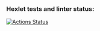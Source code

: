### Hexlet tests and linter status:
[![Actions Status](https://github.com/ryayar/frontend-project-11/actions/workflows/hexlet-check.yml/badge.svg)](https://github.com/ryayar/frontend-project-11/actions)